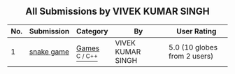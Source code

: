 ﻿<div align="center">

## All Submissions by VIVEK KUMAR SINGH

</div>

No.  | Submission | Category | By   | User Rating
---- | ---------- | -------- | ---- | -----------
1 | [snake game<br />](https://github.com/Planet-Source-Code/vivek-kumar-singh-snake-game__3-12242) | [Games<br /><sup>C / C++</sup>](../ByCategory/games__3-13.md) | VIVEK KUMAR SINGH | 5.0 (10 globes from 2 users)
